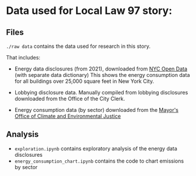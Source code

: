 # Data used for Local Law 97 story: 

## Files 
`./raw data` contains the data used for research in this story. 

That includes: 

- Energy data disclosures (from 2021), downloaded from [NYC Open Data](https://data.cityofnewyork.us/Environment/Energy-and-Water-Data-Disclosure-for-Local-Law-84-/7x5e-2fxh) (with separate data dictionary) This shows the energy consumption data for all buildings over 25,000 square feet in New York City. 

- Lobbying disclosure data. Manually compiled from lobbying disclosures downloaded from the Office of the City Clerk. 

- Energy consumption data (by sector) downloaded from the [Mayor's Office of Climate and Environmental Justice](https://climate.cityofnewyork.us/initiatives/energy-and-water-map/)

## Analysis 

- `exploration.ipynb` contains exploratory analysis of the energy data disclosures 
- `energy_consumption_chart.ipynb` contains the code to chart emissions by sector
